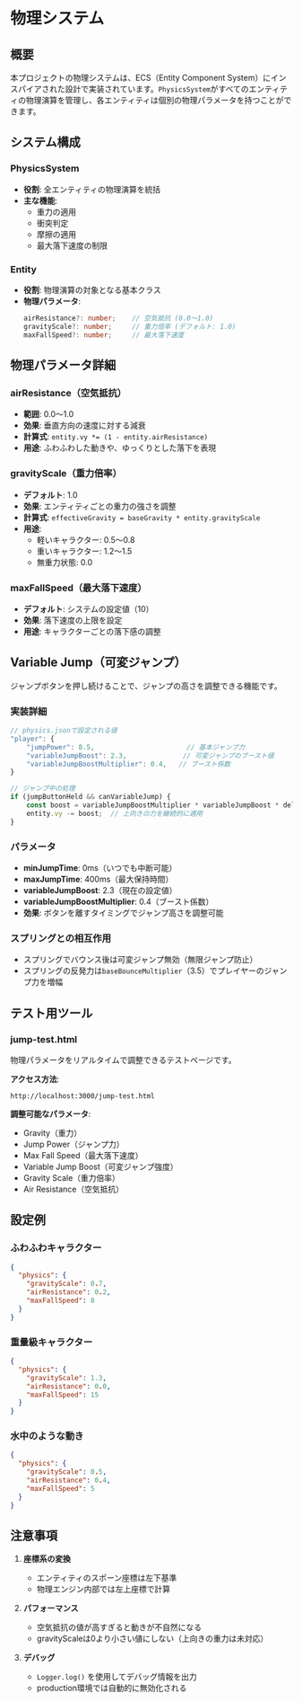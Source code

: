 # 物理システム

## 概要

本プロジェクトの物理システムは、ECS（Entity Component System）にインスパイアされた設計で実装されています。`PhysicsSystem`がすべてのエンティティの物理演算を管理し、各エンティティは個別の物理パラメータを持つことができます。

## システム構成

### PhysicsSystem
- **役割**: 全エンティティの物理演算を統括
- **主な機能**:
  - 重力の適用
  - 衝突判定
  - 摩擦の適用
  - 最大落下速度の制限

### Entity
- **役割**: 物理演算の対象となる基本クラス
- **物理パラメータ**:
  ```typescript
  airResistance?: number;    // 空気抵抗 (0.0～1.0)
  gravityScale?: number;     // 重力倍率 (デフォルト: 1.0)
  maxFallSpeed?: number;     // 最大落下速度
  ```

## 物理パラメータ詳細

### airResistance（空気抵抗）
- **範囲**: 0.0～1.0
- **効果**: 垂直方向の速度に対する減衰
- **計算式**: `entity.vy *= (1 - entity.airResistance)`
- **用途**: ふわふわした動きや、ゆっくりとした落下を表現

### gravityScale（重力倍率）
- **デフォルト**: 1.0
- **効果**: エンティティごとの重力の強さを調整
- **計算式**: `effectiveGravity = baseGravity * entity.gravityScale`
- **用途**: 
  - 軽いキャラクター: 0.5～0.8
  - 重いキャラクター: 1.2～1.5
  - 無重力状態: 0.0

### maxFallSpeed（最大落下速度）
- **デフォルト**: システムの設定値（10）
- **効果**: 落下速度の上限を設定
- **用途**: キャラクターごとの落下感の調整

## Variable Jump（可変ジャンプ）

ジャンプボタンを押し続けることで、ジャンプの高さを調整できる機能です。

### 実装詳細
```typescript
// physics.jsonで設定される値
"player": {
    "jumpPower": 8.5,                       // 基本ジャンプ力
    "variableJumpBoost": 2.3,              // 可変ジャンプのブースト値
    "variableJumpBoostMultiplier": 0.4,   // ブースト係数
}

// ジャンプ中の処理
if (jumpButtonHeld && canVariableJump) {
    const boost = variableJumpBoostMultiplier * variableJumpBoost * deltaTime * 60;
    entity.vy -= boost;  // 上向きの力を継続的に適用
}
```

### パラメータ
- **minJumpTime**: 0ms（いつでも中断可能）
- **maxJumpTime**: 400ms（最大保持時間）
- **variableJumpBoost**: 2.3（現在の設定値）
- **variableJumpBoostMultiplier**: 0.4（ブースト係数）
- **効果**: ボタンを離すタイミングでジャンプ高さを調整可能

### スプリングとの相互作用
- スプリングでバウンス後は可変ジャンプ無効（無限ジャンプ防止）
- スプリングの反発力は`baseBounceMultiplier`（3.5）でプレイヤーのジャンプ力を増幅

## テスト用ツール

### jump-test.html
物理パラメータをリアルタイムで調整できるテストページです。

**アクセス方法**:
```
http://localhost:3000/jump-test.html
```

**調整可能なパラメータ**:
- Gravity（重力）
- Jump Power（ジャンプ力）
- Max Fall Speed（最大落下速度）
- Variable Jump Boost（可変ジャンプ強度）
- Gravity Scale（重力倍率）
- Air Resistance（空気抵抗）

## 設定例

### ふわふわキャラクター
```json
{
  "physics": {
    "gravityScale": 0.7,
    "airResistance": 0.2,
    "maxFallSpeed": 8
  }
}
```

### 重量級キャラクター
```json
{
  "physics": {
    "gravityScale": 1.3,
    "airResistance": 0.0,
    "maxFallSpeed": 15
  }
}
```

### 水中のような動き
```json
{
  "physics": {
    "gravityScale": 0.5,
    "airResistance": 0.4,
    "maxFallSpeed": 5
  }
}
```

## 注意事項

1. **座標系の変換**
   - エンティティのスポーン座標は左下基準
   - 物理エンジン内部では左上座標で計算

2. **パフォーマンス**
   - 空気抵抗の値が高すぎると動きが不自然になる
   - gravityScaleは0より小さい値にしない（上向きの重力は未対応）

3. **デバッグ**
   - `Logger.log()` を使用してデバッグ情報を出力
   - production環境では自動的に無効化される